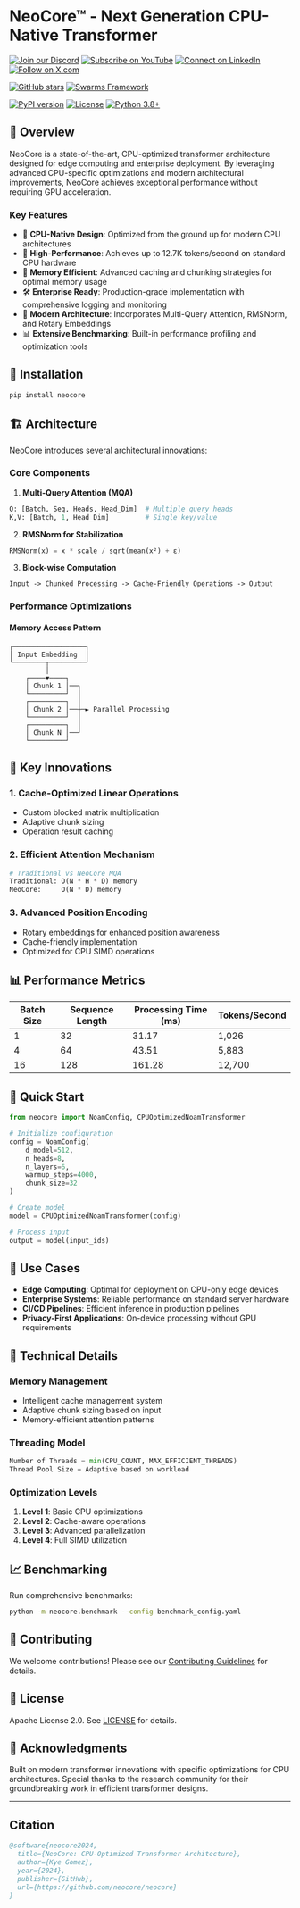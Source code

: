 # NeoCore™ - Next Generation CPU-Native Transformer


[![Join our Discord](https://img.shields.io/badge/Discord-Join%20our%20server-5865F2?style=for-the-badge&logo=discord&logoColor=white)](https://discord.gg/agora-999382051935506503) [![Subscribe on YouTube](https://img.shields.io/badge/YouTube-Subscribe-red?style=for-the-badge&logo=youtube&logoColor=white)](https://www.youtube.com/@kyegomez3242) [![Connect on LinkedIn](https://img.shields.io/badge/LinkedIn-Connect-blue?style=for-the-badge&logo=linkedin&logoColor=white)](https://www.linkedin.com/in/kye-g-38759a207/) [![Follow on X.com](https://img.shields.io/badge/X.com-Follow-1DA1F2?style=for-the-badge&logo=x&logoColor=white)](https://x.com/kyegomezb)


[![GitHub stars](https://img.shields.io/github/stars/The-Swarm-Corporation/Legal-Swarm-Template?style=social)](https://github.com/The-Swarm-Corporation/Legal-Swarm-Template)
[![Swarms Framework](https://img.shields.io/badge/Built%20with-Swarms-blue)](https://github.com/kyegomez/swarms)


[![PyPI version](https://badge.fury.io/py/neocore.svg)](https://badge.fury.io/py/neocore)
[![License](https://img.shields.io/badge/License-Apache%202.0-blue.svg)](https://opensource.org/licenses/Apache-2.0)
[![Python 3.8+](https://img.shields.io/badge/python-3.8+-blue.svg)](https://www.python.org/downloads/)

## 🚀 Overview

NeoCore is a state-of-the-art, CPU-optimized transformer architecture designed for edge computing and enterprise deployment. By leveraging advanced CPU-specific optimizations and modern architectural improvements, NeoCore achieves exceptional performance without requiring GPU acceleration.

### Key Features

- 🔋 **CPU-Native Design**: Optimized from the ground up for modern CPU architectures
- 🚄 **High-Performance**: Achieves up to 12.7K tokens/second on standard CPU hardware
- 🎯 **Memory Efficient**: Advanced caching and chunking strategies for optimal memory usage
- 🛠 **Enterprise Ready**: Production-grade implementation with comprehensive logging and monitoring
- 🔄 **Modern Architecture**: Incorporates Multi-Query Attention, RMSNorm, and Rotary Embeddings
- 📊 **Extensive Benchmarking**: Built-in performance profiling and optimization tools

## 🔧 Installation

```bash
pip install neocore
```

## 🏗 Architecture

NeoCore introduces several architectural innovations:

### Core Components

1. **Multi-Query Attention (MQA)**
```python
Q: [Batch, Seq, Heads, Head_Dim]  # Multiple query heads
K,V: [Batch, 1, Head_Dim]         # Single key/value
```

2. **RMSNorm for Stabilization**
```python
RMSNorm(x) = x * scale / sqrt(mean(x²) + ε)
```

3. **Block-wise Computation**
```
Input -> Chunked Processing -> Cache-Friendly Operations -> Output
```

### Performance Optimizations

#### Memory Access Pattern
```
┌──────────────────┐
│ Input Embedding  │
└────────┬─────────┘
         │
    ┌────▼────┐
    │ Chunk 1 │──┐
    └─────────┘  │
    ┌─────────┐  │
    │ Chunk 2 │──┼─► Parallel Processing
    └─────────┘  │
    ┌─────────┐  │
    │ Chunk N │──┘
    └─────────┘
```

## 💫 Key Innovations

### 1. Cache-Optimized Linear Operations
- Custom blocked matrix multiplication
- Adaptive chunk sizing
- Operation result caching

### 2. Efficient Attention Mechanism
```python
# Traditional vs NeoCore MQA
Traditional: O(N * H * D) memory
NeoCore:     O(N * D) memory
```

### 3. Advanced Position Encoding
- Rotary embeddings for enhanced position awareness
- Cache-friendly implementation
- Optimized for CPU SIMD operations

## 📊 Performance Metrics

| Batch Size | Sequence Length | Processing Time (ms) | Tokens/Second |
|------------|----------------|---------------------|---------------|
| 1          | 32             | 31.17              | 1,026        |
| 4          | 64             | 43.51              | 5,883        |
| 16         | 128            | 161.28             | 12,700       |

## 🚀 Quick Start

```python
from neocore import NoamConfig, CPUOptimizedNoamTransformer

# Initialize configuration
config = NoamConfig(
    d_model=512,
    n_heads=8,
    n_layers=6,
    warmup_steps=4000,
    chunk_size=32
)

# Create model
model = CPUOptimizedNoamTransformer(config)

# Process input
output = model(input_ids)
```


## 🎯 Use Cases

- **Edge Computing**: Optimal for deployment on CPU-only edge devices
- **Enterprise Systems**: Reliable performance on standard server hardware
- **CI/CD Pipelines**: Efficient inference in production pipelines
- **Privacy-First Applications**: On-device processing without GPU requirements

## 🔬 Technical Details

### Memory Management
- Intelligent cache management system
- Adaptive chunk sizing based on input
- Memory-efficient attention patterns

### Threading Model
```python
Number of Threads = min(CPU_COUNT, MAX_EFFICIENT_THREADS)
Thread Pool Size = Adaptive based on workload
```

### Optimization Levels
1. **Level 1**: Basic CPU optimizations
2. **Level 2**: Cache-aware operations
3. **Level 3**: Advanced parallelization
4. **Level 4**: Full SIMD utilization

## 📈 Benchmarking

Run comprehensive benchmarks:
```bash
python -m neocore.benchmark --config benchmark_config.yaml
```

## 🤝 Contributing

We welcome contributions! Please see our [Contributing Guidelines](CONTRIBUTING.md) for details.

## 📜 License

Apache License 2.0. See [LICENSE](LICENSE) for details.

## 🌟 Acknowledgments

Built on modern transformer innovations with specific optimizations for CPU architectures. Special thanks to the research community for their groundbreaking work in efficient transformer designs.

---

## Citation

```bibtex
@software{neocore2024,
  title={NeoCore: CPU-Optimized Transformer Architecture},
  author={Kye Gomez},
  year={2024},
  publisher={GitHub},
  url={https://github.com/neocore/neocore}
}
```
